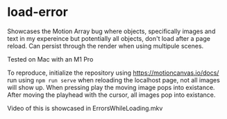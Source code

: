 # load-error

Showcases the Motion Array bug where objects, specifically images and text in my expereince but potentially all objects, don't load after a page reload. Can persist through the render when using multipule scenes.

Tested on Mac with an M1 Pro

To reproduce, initialize the repository using https://motioncanvas.io/docs/
run using `npm run serve`
when reloading the localhost page, not all images will show up. When pressing play the moving image pops into existance. After moving the playhead with the cursor, all images pop into existance. 

Video of this is showcased in ErrorsWhileLoading.mkv
